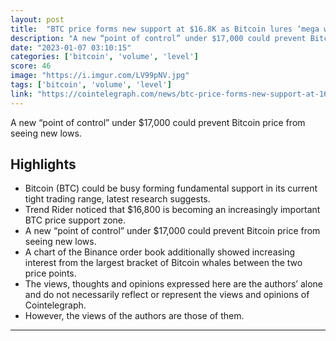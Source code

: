 ```yaml
---
layout: post
title:  "BTC price forms new support at $16.8K as Bitcoin lures ‘mega whales’"
description: "A new “point of control” under $17,000 could prevent Bitcoin price from seeing new lows."
date: "2023-01-07 03:10:15"
categories: ['bitcoin', 'volume', 'level']
score: 46
image: "https://i.imgur.com/LV99pNV.jpg"
tags: ['bitcoin', 'volume', 'level']
link: "https://cointelegraph.com/news/btc-price-forms-new-support-at-16-8k-as-bitcoin-lures-mega-whales"
---
```


A new “point of control” under $17,000 could prevent Bitcoin price from seeing new lows.

## Highlights

- Bitcoin (BTC) could be busy forming fundamental support in its current tight trading range, latest research suggests.
- Trend Rider noticed that $16,800 is becoming an increasingly important BTC price support zone.
- A new “point of control” under $17,000 could prevent Bitcoin price from seeing new lows.
- A chart of the Binance order book additionally showed increasing interest from the largest bracket of Bitcoin whales between the two price points.
- The views, thoughts and opinions expressed here are the authors’ alone and do not necessarily reflect or represent the views and opinions of Cointelegraph.
- However, the views of the authors are those of them.

---
